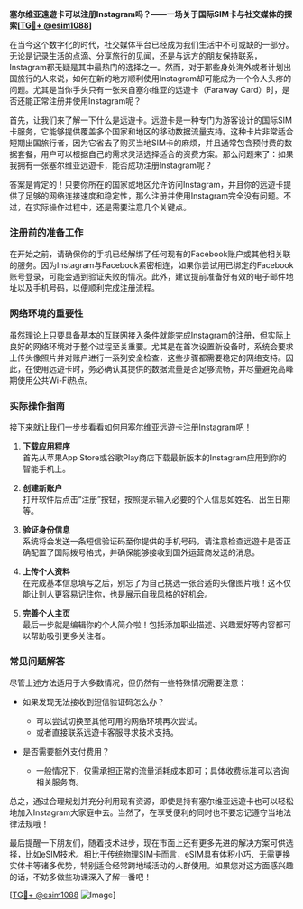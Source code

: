 **塞尔维亚遠遊卡可以注册Instagram吗？——一场关于国际SIM卡与社交媒体的探索[[TG💪+ @esim1088](https://t.me/s/esim1088)]**

在当今这个数字化的时代，社交媒体平台已经成为我们生活中不可或缺的一部分。无论是记录生活的点滴、分享旅行的见闻，还是与远方的朋友保持联系，Instagram都无疑是其中最热门的选择之一。然而，对于那些身处海外或者计划出国旅行的人来说，如何在新的地方顺利使用Instagram却可能成为一个令人头疼的问题。尤其是当你手头只有一张来自塞尔维亚的远遊卡（Faraway Card）时，是否还能正常注册并使用Instagram呢？

首先，让我们来了解一下什么是远遊卡。远遊卡是一种专门为游客设计的国际SIM卡服务，它能够提供覆盖多个国家和地区的移动数据流量支持。这种卡片非常适合短期出国旅行者，因为它省去了购买当地SIM卡的麻烦，并且通常包含预付费的数据套餐，用户可以根据自己的需求灵活选择适合的资费方案。那么问题来了：如果我拥有一张塞尔维亚远遊卡，能否成功注册Instagram呢？

答案是肯定的！只要你所在的国家或地区允许访问Instagram，并且你的远遊卡提供了足够的网络连接速度和稳定性，那么注册并使用Instagram完全没有问题。不过，在实际操作过程中，还是需要注意几个关键点。

### 注册前的准备工作

在开始之前，请确保你的手机已经解绑了任何现有的Facebook账户或其他相关联的服务。因为Instagram与Facebook紧密相连，如果你尝试用已绑定的Facebook账号登录，可能会遇到验证失败的情况。此外，建议提前准备好有效的电子邮件地址以及手机号码，以便顺利完成注册流程。

### 网络环境的重要性

虽然理论上只要具备基本的互联网接入条件就能完成Instagram的注册，但实际上良好的网络环境对于整个过程至关重要。尤其是在首次设置新设备时，系统会要求上传头像照片并对账户进行一系列安全检查，这些步骤都需要稳定的网络支持。因此，在使用远遊卡时，务必确认其提供的数据流量是否足够流畅，并尽量避免高峰期使用公共Wi-Fi热点。

### 实际操作指南

接下来就让我们一步步看看如何用塞尔维亚远遊卡注册Instagram吧！

1. **下载应用程序**  
   首先从苹果App Store或谷歌Play商店下载最新版本的Instagram应用到你的智能手机上。

2. **创建新账户**  
   打开软件后点击“注册”按钮，按照提示输入必要的个人信息如姓名、出生日期等。

3. **验证身份信息**  
   系统将会发送一条短信验证码至你提供的手机号码，请注意检查远遊卡是否正确配置了国际拨号格式，并确保能够接收到国外运营商发送的消息。

4. **上传个人资料**  
   在完成基本信息填写之后，别忘了为自己挑选一张合适的头像图片哦！这不仅能让别人更容易记住你，也是展示自我风格的好机会。

5. **完善个人主页**  
   最后一步就是编辑你的个人简介啦！包括添加职业描述、兴趣爱好等内容都可以帮助吸引更多关注者。

### 常见问题解答

尽管上述方法适用于大多数情况，但仍然有一些特殊情况需要注意：

- 如果发现无法接收到短信验证码怎么办？
   - 可以尝试切换至其他可用的网络环境再次尝试。
   - 或者直接联系远遊卡客服寻求技术支持。

- 是否需要额外支付费用？
   - 一般情况下，仅需承担正常的流量消耗成本即可；具体收费标准可以咨询相关服务商。

总之，通过合理规划并充分利用现有资源，即使是持有塞尔维亚远遊卡也可以轻松地加入Instagram大家庭中去。当然了，在享受便利的同时也不要忘记遵守当地法律法规哦！

最后提醒一下朋友们，随着技术进步，现在市面上还有更多先进的解决方案可供选择，比如eSIM技术。相比于传统物理SIM卡而言，eSIM具有体积小巧、无需更换实体卡等诸多优势，特别适合经常跨地域活动的人群使用。如果您对这方面感兴趣的话，不妨多做些功课深入了解一番吧！

[[TG💪+ @esim1088](https://t.me/s/esim1088) ![Image](https://i.postimg.cc/4NQfJmqS/Snipaste-2025-05-13-00-14-12.png)]